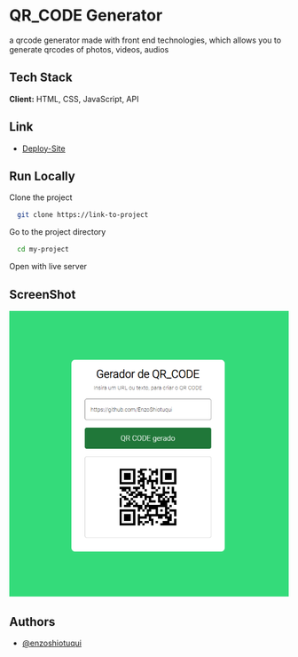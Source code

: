 
# QR_CODE Generator

a qrcode generator made with front end technologies, which allows you to generate qrcodes of photos, videos, audios 

## Tech Stack

**Client:** HTML, CSS, JavaScript, API


## Link

- [Deploy-Site](https://enzoshiotuqui.github.io/QR_CODE_GENERATOR/)

## Run Locally

Clone the project

```bash
  git clone https://link-to-project
```

Go to the project directory

```bash
  cd my-project
```

Open with live server



## ScreenShot


![screenshot](print.png)

## Authors

- [@enzoshiotuqui](https://github.com/EnzoShiotuqui)
